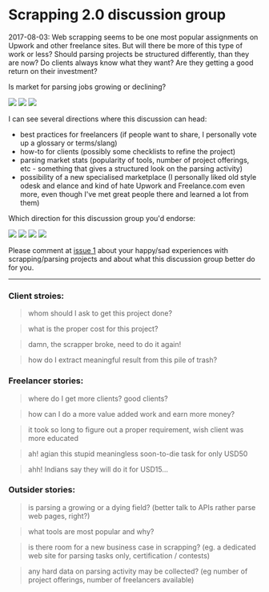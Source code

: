 # Scrapping 2.0 discussion group 

2017-08-03:  Web scrapping seems to be one most popular assignments on Upwork and other freelance 
sites. But will there be more of this type of work or less? Should parsing projects be structured 
differently, than they are now? Do clients always know what they want? Are they getting a 
good return on their investment?

Is market for parsing jobs growing or declining?

[![](https://m131jyck4m.execute-api.us-west-2.amazonaws.com/prod/poll/01BPM1A776W8MK0V0HPTSBCQGM/growing)](https://m131jyck4m.execute-api.us-west-2.amazonaws.com/prod/poll/01BPM1A776W8MK0V0HPTSBCQGM/growing/vote)
[![](https://m131jyck4m.execute-api.us-west-2.amazonaws.com/prod/poll/01BPM1A776W8MK0V0HPTSBCQGM/declining)](https://m131jyck4m.execute-api.us-west-2.amazonaws.com/prod/poll/01BPM1A776W8MK0V0HPTSBCQGM/declining/vote)
[![](https://m131jyck4m.execute-api.us-west-2.amazonaws.com/prod/poll/01BPM1A776W8MK0V0HPTSBCQGM/so-so)](https://m131jyck4m.execute-api.us-west-2.amazonaws.com/prod/poll/01BPM1A776W8MK0V0HPTSBCQGM/so-so/vote)


I can see several directions where this discussion can head:

- best practices for freelancers (if people want to share, I personally vote up a glossary or terms/slang)
- how-to for clients (possibly some checklists to refine the project)
- parsing market stats (popularity of tools, number of project offerings, etc - something that gives 
  a structured look on the parsing activity)
- possibility of a new specialised marketplace (I personally liked old style odesk and elance and 
  kind of hate Upwork and Freelance.com even more, even though I've met great people there and learned 
  a lot from them)

Which direction for this discussion group you'd endorse:

[![](https://m131jyck4m.execute-api.us-west-2.amazonaws.com/prod/poll/01BPKZSN5AS4119H369DBKFTCW/share%20best%20practices)](https://m131jyck4m.execute-api.us-west-2.amazonaws.com/prod/poll/01BPKZSN5AS4119H369DBKFTCW/share%20best%20practices/vote)
[![](https://m131jyck4m.execute-api.us-west-2.amazonaws.com/prod/poll/01BPKZSN5AS4119H369DBKFTCW/checklists%20for%20client)](https://m131jyck4m.execute-api.us-west-2.amazonaws.com/prod/poll/01BPKZSN5AS4119H369DBKFTCW/checklists%20for%20client/vote)
[![](https://m131jyck4m.execute-api.us-west-2.amazonaws.com/prod/poll/01BPKZSN5AS4119H369DBKFTCW/parsing%20market%20stats)](https://m131jyck4m.execute-api.us-west-2.amazonaws.com/prod/poll/01BPKZSN5AS4119H369DBKFTCW/parsing%20market%20stats/vote)
[![](https://m131jyck4m.execute-api.us-west-2.amazonaws.com/prod/poll/01BPKZSN5AS4119H369DBKFTCW/new%20marketplace%20for%20parsing%20jobs)](https://m131jyck4m.execute-api.us-west-2.amazonaws.com/prod/poll/01BPKZSN5AS4119H369DBKFTCW/new%20marketplace%20for%20parsing%20jobs/vote)

Please comment at [issue 1](https://github.com/epogrebnyak/scrapping-2.0/issues/1) about your happy/sad experiences with scrapping/parsing projects and about what this discussion group better do for you. 

-----------

### Client stroies:

> whom should I ask to get this project done?

> what is the proper cost for this project?

> damn, the scrapper broke, need to do it again!

> how do I extract meaningful result from this pile of trash? 

### Freelancer stories:

> where do I get more clients? good clients?

> how can I do a more value added work and earn more money?

> it took so long to figure out a proper requirement, wish client was more educated

> ah! agian this stupid meaningless soon-to-die task for only USD50

> ahh! Indians say they will do it for USD15...  


### Outsider stories:

> is parsing a growing or a dying field? (better talk to APIs rather parse web pages, right?)

> what tools are most popular and why?

> is there room for a new business case in scrapping? (eg. a dedicated web site for parsing tasks only,
certification / contests)

> any hard data on parsing activity may be collected? (eg number of project offerings, number of 
freelancers available)

